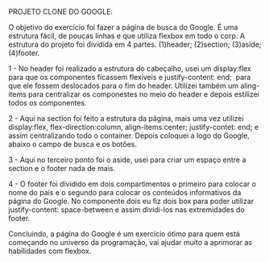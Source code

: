 PROJETO CLONE DO GOOGLE.

O objetivo do exercício foi fazer a página de busca do Google. É uma estrutura fácil, de poucas linhas e que utiliza flexbox em todo o corp. A estrutura do projeto foi dividida em 4 partes. (1)header; (2)section; (3)aside; (4)footer.

1 - No header foi realizado a estrutura do cabeçalho, usei um display:flex para que os componentes ficassem flexíveis e justify-content: end;  para que ele fossem deslocados para o fim do header. Utilizei também um aling-items para centralizar os componestes no meio do header e depois estilizei todos os componentes.

2 - Aqui na section foi feito a estrutura da página, mais uma vez utilizei display:flex, flex-direction:column, align-items:center; justify-contet: end; e assim centralizando todo o container. Depois coloquei a logo do Google, abaixo o campo de busca e os botões.

3 - Aqui no terceiro ponto foi o aside, usei para criar um espaço entre a section e o footer nada de mais.

4 - O footer foi dividido em dois compartimentos o primeiro para colocar o nome do país e o segundo para colocar os conteúdos informativos da página do Google. No componente dois eu fiz dois box para poder utilizar justify-content: space-between e assim dividi-los nas extremidades do footer.

Concluindo, a página do Google é um exercício ótimo para quem está começando no universo da programação, vai ajudar muito a aprimorar as habilidades com flexbox.
